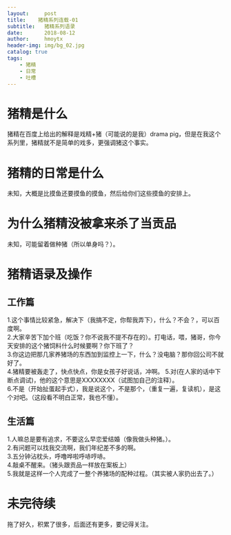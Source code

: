 ```yaml
---
layout:     post
title:    猪精系列连载-01
subtitle:   猪精系列语录
date:       2018-08-12
author:     hmoytx
header-img: img/bg_02.jpg
catalog: true
tags:
    - 猪精
    - 日常
    - 吐槽
---
```


# 猪精是什么
猪精在百度上给出的解释是戏精+猪（可能说的是我）drama pig，但是在我这个系列里，猪精就不是简单的戏多，更强调猪这个事实。  

# 猪精的日常是什么
未知，大概是比摸鱼还要摸鱼的摸鱼，然后给你们这些摸鱼的安排上。  

# 为什么猪精没被拿来杀了当贡品
未知，可能留着做种猪（所以单身吗？）。  

# 猪精语录及操作

## 工作篇
1.这个事情比较紧急，解决下（我搞不定，你帮我弄下），什么？不会？，可以百度啊。  
2.大家辛苦下加个班（吃饭？你不说我不提不存在的）。打电话，喂，猪哥，你今天安排的这个猪饲料什么时候要啊？你下班了？  
3.你这边把那几家养猪场的东西加到监控上一下，什么？没电脑？那你回公司不就好了。  
4.猪精要被轰走了，快点快点，你是女孩子好说话，冲啊。
5.对(在人家的话中下断点调试)，他的这个意思是XXXXXXXX（试图加自己的注释）。  
6.不是（开始扯蛋起手式），我是说这个，不是那个，（重复一遍，复读机），是这个对吧。（这段看不明白正常，我也不懂）。   

## 生活篇
1.人嘛总是要有追求，不要这么早恋爱结婚（像我做头种猪。）。  
2.有问题可以找我交流啊，我们年纪差不多的啊。  
3.五分钟沾枕头，呼噜哗啦呼哧哼哧。  
4.敲桌不醒来。（猪头跟贡品一样放在案板上）  
5.我就是这样一个人完成了一整个养猪场的配种过程。（其实被人家扔出去了。）

# 未完待续
拖了好久，积累了很多，后面还有更多，要记得关注。  
